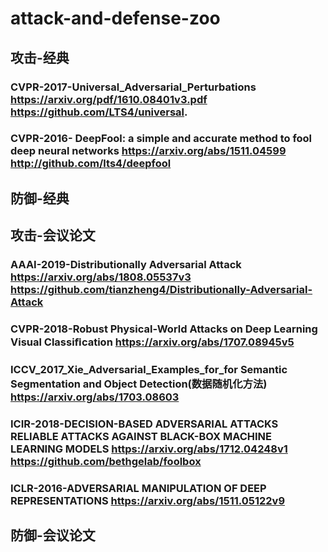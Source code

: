# attack-and-defense-zoo
## 攻击-经典
### CVPR-2017-Universal_Adversarial_Perturbations  https://arxiv.org/pdf/1610.08401v3.pdf https://github.com/LTS4/universal.
### CVPR-2016- DeepFool: a simple and accurate method to fool deep neural networks https://arxiv.org/abs/1511.04599 http://github.com/lts4/deepfool

## 防御-经典
## 攻击-会议论文
### AAAI-2019-Distributionally Adversarial Attack https://arxiv.org/abs/1808.05537v3 https://github.com/tianzheng4/Distributionally-Adversarial-Attack

### CVPR-2018-Robust Physical-World Attacks on Deep Learning Visual Classiﬁcation https://arxiv.org/abs/1707.08945v5 
### ICCV_2017_Xie_Adversarial_Examples_for_for Semantic Segmentation and Object Detection(数据随机化方法) https://arxiv.org/abs/1703.08603
### ICIR-2018-DECISION-BASED ADVERSARIAL ATTACKS RELIABLE ATTACKS AGAINST BLACK-BOX MACHINE LEARNING MODELS https://arxiv.org/abs/1712.04248v1 https://github.com/bethgelab/foolbox
### ICLR-2016-ADVERSARIAL MANIPULATION OF DEEP REPRESENTATIONS https://arxiv.org/abs/1511.05122v9 

## 防御-会议论文
